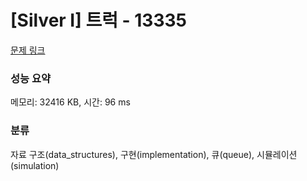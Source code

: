 # [Silver I] 트럭 - 13335 

[문제 링크](https://www.acmicpc.net/problem/13335) 

### 성능 요약

메모리: 32416 KB, 시간: 96 ms

### 분류

자료 구조(data_structures), 구현(implementation), 큐(queue), 시뮬레이션(simulation)

